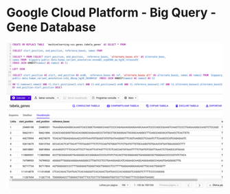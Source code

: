 # Google Cloud Platform - Big Query - Gene Database

<img src=https://github.com/RubensZimbres/Repo-2020/blob/master/Google-Cloud-Big-Query/bq2.png>
